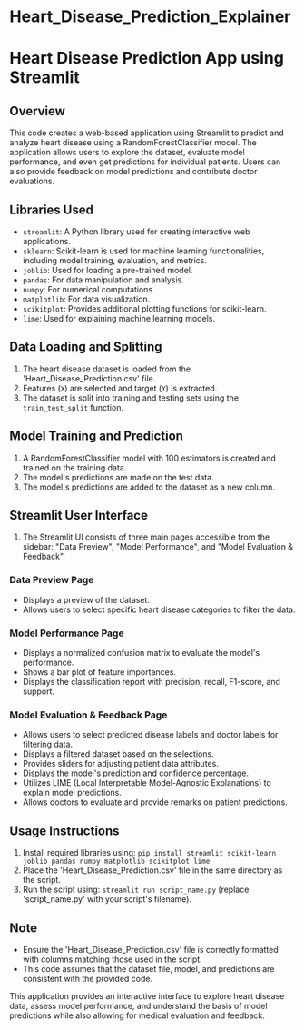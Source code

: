 # Heart_Disease_Prediction_Explainer

# Heart Disease Prediction App using Streamlit

## Overview
This code creates a web-based application using Streamlit to predict and analyze heart disease using a RandomForestClassifier model. The application allows users to explore the dataset, evaluate model performance, and even get predictions for individual patients. Users can also provide feedback on model predictions and contribute doctor evaluations.

## Libraries Used
- `streamlit`: A Python library used for creating interactive web applications.
- `sklearn`: Scikit-learn is used for machine learning functionalities, including model training, evaluation, and metrics.
- `joblib`: Used for loading a pre-trained model.
- `pandas`: For data manipulation and analysis.
- `numpy`: For numerical computations.
- `matplotlib`: For data visualization.
- `scikitplot`: Provides additional plotting functions for scikit-learn.
- `lime`: Used for explaining machine learning models.

## Data Loading and Splitting
1. The heart disease dataset is loaded from the 'Heart_Disease_Prediction.csv' file.
2. Features (`X`) are selected and target (`Y`) is extracted.
3. The dataset is split into training and testing sets using the `train_test_split` function.

## Model Training and Prediction
1. A RandomForestClassifier model with 100 estimators is created and trained on the training data.
2. The model's predictions are made on the test data.
3. The model's predictions are added to the dataset as a new column.

## Streamlit User Interface
1. The Streamlit UI consists of three main pages accessible from the sidebar: "Data Preview", "Model Performance", and "Model Evaluation & Feedback".

### Data Preview Page
- Displays a preview of the dataset.
- Allows users to select specific heart disease categories to filter the data.

### Model Performance Page
- Displays a normalized confusion matrix to evaluate the model's performance.
- Shows a bar plot of feature importances.
- Displays the classification report with precision, recall, F1-score, and support.

### Model Evaluation & Feedback Page
- Allows users to select predicted disease labels and doctor labels for filtering data.
- Displays a filtered dataset based on the selections.
- Provides sliders for adjusting patient data attributes.
- Displays the model's prediction and confidence percentage.
- Utilizes LIME (Local Interpretable Model-Agnostic Explanations) to explain model predictions.
- Allows doctors to evaluate and provide remarks on patient predictions.

## Usage Instructions
1. Install required libraries using: `pip install streamlit scikit-learn joblib pandas numpy matplotlib scikitplot lime`
2. Place the 'Heart_Disease_Prediction.csv' file in the same directory as the script.
3. Run the script using: `streamlit run script_name.py` (replace 'script_name.py' with your script's filename).

## Note
- Ensure the 'Heart_Disease_Prediction.csv' file is correctly formatted with columns matching those used in the script.
- This code assumes that the dataset file, model, and predictions are consistent with the provided code.

This application provides an interactive interface to explore heart disease data, assess model performance, and understand the basis of model predictions while also allowing for medical evaluation and feedback.
